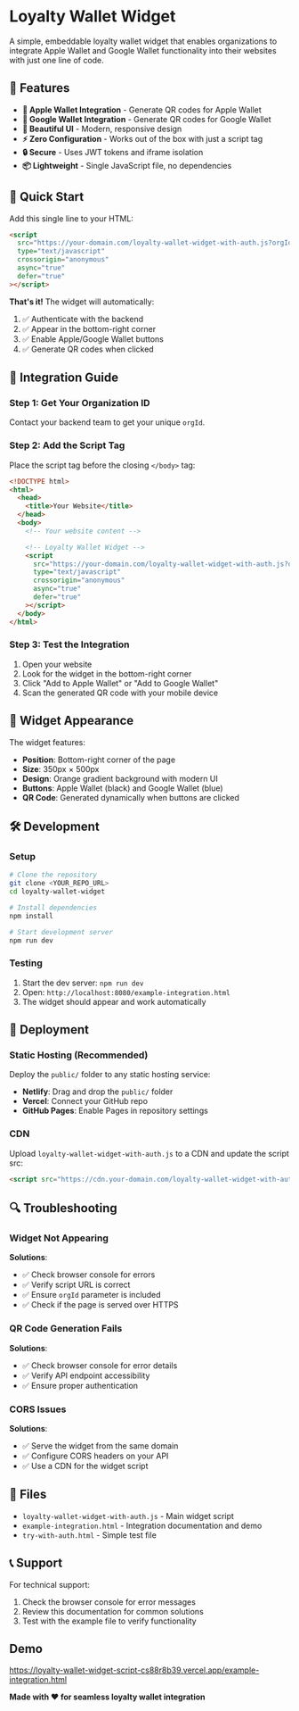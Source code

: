 # Loyalty Wallet Widget

A simple, embeddable loyalty wallet widget that enables organizations to integrate Apple Wallet and Google Wallet functionality into their websites with just one line of code.

## 🚀 Features

- **📱 Apple Wallet Integration** - Generate QR codes for Apple Wallet
- **🤖 Google Wallet Integration** - Generate QR codes for Google Wallet
- **🎨 Beautiful UI** - Modern, responsive design
- **⚡ Zero Configuration** - Works out of the box with just a script tag
- **🔒 Secure** - Uses JWT tokens and iframe isolation
- **📦 Lightweight** - Single JavaScript file, no dependencies

## 🚀 Quick Start

Add this single line to your HTML:

```html
<script
  src="https://your-domain.com/loyalty-wallet-widget-with-auth.js?orgId=YOUR_ORG_ID"
  type="text/javascript"
  crossorigin="anonymous"
  async="true"
  defer="true"
></script>
```

**That's it!** The widget will automatically:

1. ✅ Authenticate with the backend
2. ✅ Appear in the bottom-right corner
3. ✅ Enable Apple/Google Wallet buttons
4. ✅ Generate QR codes when clicked

## 📖 Integration Guide

### Step 1: Get Your Organization ID

Contact your backend team to get your unique `orgId`.

### Step 2: Add the Script Tag

Place the script tag before the closing `</body>` tag:

```html
<!DOCTYPE html>
<html>
  <head>
    <title>Your Website</title>
  </head>
  <body>
    <!-- Your website content -->

    <!-- Loyalty Wallet Widget -->
    <script
      src="https://your-domain.com/loyalty-wallet-widget-with-auth.js?orgId=123"
      type="text/javascript"
      crossorigin="anonymous"
      async="true"
      defer="true"
    ></script>
  </body>
</html>
```

### Step 3: Test the Integration

1. Open your website
2. Look for the widget in the bottom-right corner
3. Click "Add to Apple Wallet" or "Add to Google Wallet"
4. Scan the generated QR code with your mobile device

## 🎨 Widget Appearance

The widget features:

- **Position**: Bottom-right corner of the page
- **Size**: 350px × 500px
- **Design**: Orange gradient background with modern UI
- **Buttons**: Apple Wallet (black) and Google Wallet (blue)
- **QR Code**: Generated dynamically when buttons are clicked

## 🛠 Development

### Setup

```bash
# Clone the repository
git clone <YOUR_REPO_URL>
cd loyalty-wallet-widget

# Install dependencies
npm install

# Start development server
npm run dev
```

### Testing

1. Start the dev server: `npm run dev`
2. Open: `http://localhost:8080/example-integration.html`
3. The widget should appear and work automatically

## 🚀 Deployment

### Static Hosting (Recommended)

Deploy the `public/` folder to any static hosting service:

- **Netlify**: Drag and drop the `public/` folder
- **Vercel**: Connect your GitHub repo
- **GitHub Pages**: Enable Pages in repository settings

### CDN

Upload `loyalty-wallet-widget-with-auth.js` to a CDN and update the script src:

```html
<script src="https://cdn.your-domain.com/loyalty-wallet-widget-with-auth.js?orgId=123"></script>
```

## 🔍 Troubleshooting

### Widget Not Appearing

**Solutions**:

- ✅ Check browser console for errors
- ✅ Verify script URL is correct
- ✅ Ensure `orgId` parameter is included
- ✅ Check if the page is served over HTTPS

### QR Code Generation Fails

**Solutions**:

- ✅ Check browser console for error details
- ✅ Verify API endpoint accessibility
- ✅ Ensure proper authentication

### CORS Issues

**Solutions**:

- ✅ Serve the widget from the same domain
- ✅ Configure CORS headers on your API
- ✅ Use a CDN for the widget script

## 📁 Files

- `loyalty-wallet-widget-with-auth.js` - Main widget script
- `example-integration.html` - Integration documentation and demo
- `try-with-auth.html` - Simple test file

## 📞 Support

For technical support:

1. Check the browser console for error messages
2. Review this documentation for common solutions
3. Test with the example file to verify functionality

## Demo
https://loyalty-wallet-widget-script-cs88r8b39.vercel.app/example-integration.html

**Made with ❤️ for seamless loyalty wallet integration**
